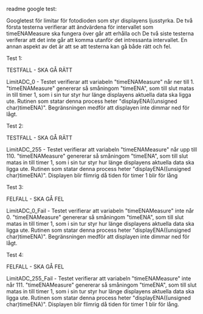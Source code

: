 readme google test:

Googletest för limitar för fotodioden som styr displayens ljusstyrka.
De två första testerna verifierar att ändvärdena för intervallet som timeENAMeasure ska fungera över går att erhålla och
De två siste testerna veriferar att det inte går att komma utanför det intressanta intervallet.
En annan aspekt av det är att se att testerna kan gå både rätt och fel.



Test 1:

TESTFALL - SKA GÅ RÄTT

LimitADC_0 - Testet verifierar att variabeln "timeENAMeasure" når ner till 1. "timeENAMeasure" genererar så småningom "timeENA", som till slut matas in till timer 1, som i sin tur styr hur länge displayens aktuella data ska ligga ute. Rutinen som statar denna process heter "displayENA((unsigned char)timeENA)". Begränsningen medför att displayen inte dimmar ned för lågt.



Test 2:

TESTFALL - SKA GÅ RÄTT

LimitADC_255 - Testet verifierar att variabeln "timeENAMeasure" når upp till 110. "timeENAMeasure" genererar så småningom "timeENA", som till slut matas in till timer 1, som i sin tur styr hur länge displayens aktuella data ska ligga ute. Rutinen som statar denna process heter "displayENA((unsigned char)timeENA)". Displayen blir flimrig då tiden för timer 1 blir för lång



Test 3:

FELFALL - SKA GÅ FEL

LimitADC_0_Fail - Testet verifierar att variabeln "timeENAMeasure" inte når 0. "timeENAMeasure" genererar så småningom "timeENA", som till slut matas in till timer 1, som i sin tur styr hur länge displayens aktuella data ska ligga ute. Rutinen som statar denna process heter "displayENA((unsigned char)timeENA)". Begränsningen medför att displayen inte dimmar ned för lågt.



Test 4:

FELFALL - SKA GÅ FEL

LimitADC_255_Fail - Testet verifierar att variabeln "timeENAMeasure" inte når 111. "timeENAMeasure" genererar så småningom "timeENA", som till slut matas in till timer 1, som i sin tur styr hur länge displayens aktuella data ska ligga ute. Rutinen som statar denna process heter "displayENA((unsigned char)timeENA)". Displayen blir flimrig då tiden för timer 1 blir för lång.
